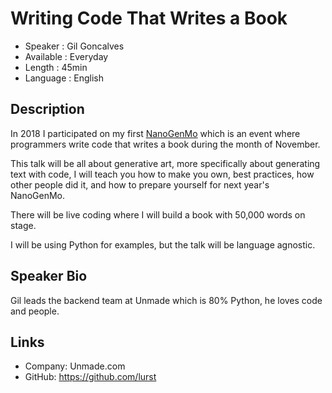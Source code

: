 Writing Code That Writes a Book
===============================

* Speaker   : Gil Goncalves
* Available : Everyday
* Length    : 45min
* Language  : English

Description
-----------

In 2018 I participated on my first [NanoGenMo](https://github.com/NaNoGenMo/2018) which is an event where programmers write
code that writes a book during the month of November.

This talk will be all about generative art, more specifically about generating text with code, I will teach you how to make you own,
best practices, how other people did it, and how to prepare yourself for next year's NanoGenMo.

There will be live coding where I will build a book with 50,000 words on stage.

I will be using Python for examples, but the talk will be language agnostic.

Speaker Bio
-----------

Gil leads the backend team at Unmade which is 80% Python, he loves code and people.

Links
-----

* Company: Unmade.com
* GitHub: https://github.com/lurst
